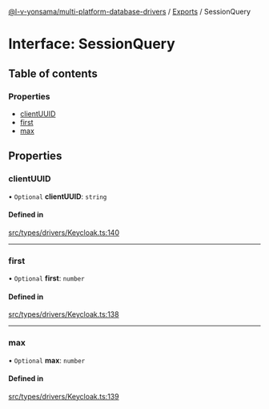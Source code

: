 [@l-v-yonsama/multi-platform-database-drivers](../README.md) / [Exports](../modules.md) / SessionQuery

# Interface: SessionQuery

## Table of contents

### Properties

- [clientUUID](SessionQuery.md#clientuuid)
- [first](SessionQuery.md#first)
- [max](SessionQuery.md#max)

## Properties

### clientUUID

• `Optional` **clientUUID**: `string`

#### Defined in

[src/types/drivers/Keycloak.ts:140](https://github.com/l-v-yonsama/db-drivers/blob/5b07754aec5ab1ee49952d553b019dc09014695b/src/types/drivers/Keycloak.ts#L140)

___

### first

• `Optional` **first**: `number`

#### Defined in

[src/types/drivers/Keycloak.ts:138](https://github.com/l-v-yonsama/db-drivers/blob/5b07754aec5ab1ee49952d553b019dc09014695b/src/types/drivers/Keycloak.ts#L138)

___

### max

• `Optional` **max**: `number`

#### Defined in

[src/types/drivers/Keycloak.ts:139](https://github.com/l-v-yonsama/db-drivers/blob/5b07754aec5ab1ee49952d553b019dc09014695b/src/types/drivers/Keycloak.ts#L139)
